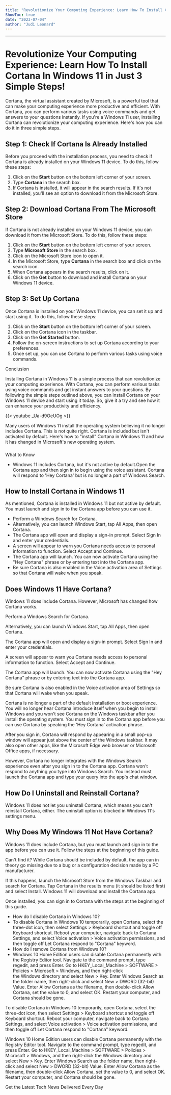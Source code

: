 ```yaml
---
title: "Revolutionize Your Computing Experience: Learn How To Install Cortana In Windows 11 in Just 3 Simple Steps!"
ShowToc: true 
date: "2023-07-04"
author: "Judi Leonard"
---
```

*****
# Revolutionize Your Computing Experience: Learn How To Install Cortana In Windows 11 in Just 3 Simple Steps!

Cortana, the virtual assistant created by Microsoft, is a powerful tool that can make your computing experience more productive and efficient. With Cortana, you can perform various tasks using voice commands and get answers to your questions instantly. If you're a Windows 11 user, installing Cortana can revolutionize your computing experience. Here's how you can do it in three simple steps.

## Step 1: Check If Cortana Is Already Installed

Before you proceed with the installation process, you need to check if Cortana is already installed on your Windows 11 device. To do this, follow these steps:

1. Click on the **Start** button on the bottom left corner of your screen.
2. Type **Cortana** in the search box.
3. If Cortana is installed, it will appear in the search results. If it's not installed, you'll see an option to download it from the Microsoft Store.

## Step 2: Download Cortana From The Microsoft Store

If Cortana is not already installed on your Windows 11 device, you can download it from the Microsoft Store. To do this, follow these steps:

1. Click on the **Start** button on the bottom left corner of your screen.
2. Type **Microsoft Store** in the search box.
3. Click on the Microsoft Store icon to open it.
4. In the Microsoft Store, type **Cortana** in the search box and click on the search icon.
5. When Cortana appears in the search results, click on it.
6. Click on the **Get** button to download and install Cortana on your Windows 11 device.

## Step 3: Set Up Cortana

Once Cortana is installed on your Windows 11 device, you can set it up and start using it. To do this, follow these steps:

1. Click on the **Start** button on the bottom left corner of your screen.
2. Click on the Cortana icon in the taskbar.
3. Click on the **Get Started** button.
4. Follow the on-screen instructions to set up Cortana according to your preferences.
5. Once set up, you can use Cortana to perform various tasks using voice commands.

Conclusion

Installing Cortana in Windows 11 is a simple process that can revolutionize your computing experience. With Cortana, you can perform various tasks using voice commands and get instant answers to your questions. By following the simple steps outlined above, you can install Cortana on your Windows 11 device and start using it today. So, give it a try and see how it can enhance your productivity and efficiency.

{{< youtube _Ua-d9OeUOg >}} 




Many users of Windows 11 install the operating system believing it no longer includes Cortana. This is not quite right. Cortana is included but isn't activated by default. Here's how to "install" Cortana in Windows 11 and how it has changed in Microsoft's new operating system.

 
### 
What to Know
 
- Windows 11 includes Cortana, but it's not active by default.Open the Cortana app and then sign in to begin using the voice assistant. Cortana will respond to 'Hey Cortana' but is no longer a part of Windows Search.

 
##   How to Install Cortana in Windows 11  
 

As mentioned, Cortana is installed in Windows 11 but not active by default. You must launch and sign in to the Cortana app before you can use it.

 
- Perform a Windows Search for Cortana.
 - Alternatively, you can launch Windows Start, tap All Apps, then open Cortana.
 - The Cortana app will open and display a sign-in prompt. Select Sign In and enter your credentials.
 - A screen will appear to warn you Cortana needs access to personal information to function. Select Accept and Continue.
 - The Cortana app will launch. You can now activate Cortana using the "Hey Cortana" phrase or by entering text into the Cortana app.
 - Be sure Cortana is also enabled in the Voice activation area of Settings so that Cortana will wake when you speak.

 
##   Does Windows 11 Have Cortana?  
 

Windows 11 does include Cortana. However, Microsoft has changed how Cortana works.

 

Perform a Windows Search for Cortana.

 

Alternatively, you can launch Windows Start, tap All Apps, then open Cortana.

 

The Cortana app will open and display a sign-in prompt. Select Sign In and enter your credentials.

 

A screen will appear to warn you Cortana needs access to personal information to function. Select Accept and Continue.

 

The Cortana app will launch. You can now activate Cortana using the "Hey Cortana" phrase or by entering text into the Cortana app.

 
Be sure Cortana is also enabled in the Voice activation area of Settings so that Cortana will wake when you speak.
 

Cortana is no longer a part of the default installation or boot experience. You will no longer hear Cortana introduce itself when you begin to install Windows and you won't see Cortana on the Windows taskbar after you install the operating system. You must sign in to the Cortana app before you can use Cortana by speaking the 'Hey Cortana' activation phrase.

 

After you sign in, Cortana will respond by appearing in a small pop-up window will appear just above the center of the Windows taskbar. It may also open other apps, like the Microsoft Edge web browser or Microsoft Office apps, if necessary.

 

However, Cortana no longer integrates with the Windows Search experience even after you sign in to the Cortana app. Cortana won't respond to anything you type into Windows Search. You instead must launch the Cortana app and type your query into the app's chat window.

 
##   How Do I Uninstall and Reinstall Cortana?  
 

Windows 11 does not let you uninstall Cortana, which means you can't reinstall Cortana, either. The uninstall option is blocked in Windows 11's settings menu.

 
##   Why Does My Windows 11 Not Have Cortana?  
 

Windows 11 does include Cortana, but you must launch and sign in to the app before you can use it. Follow the steps at the beginning of this guide.

 

Can't find it? While Cortana should be included by default, the app can in theory go missing due to a bug or a configuration decision made by a PC manufacturer.

 

If this happens, launch the Microsoft Store from the Windows Taskbar and search for Cortana. Tap Cortana in the results menu (it should be listed first) and select Install. Windows 11 will download and install the Cortana app.

 

Once installed, you can sign in to Cortana with the steps at the beginning of this guide.

 
- How do I disable Cortana in Windows 10?
 - To disable Cortana in Windows 10 temporarily, open Cortana, select the three-dot icon, then select Settings > Keyboard shortcut and toggle off Keyboard shortcut. Reboot your computer, navigate back to Cortana Settings, and select Voice activation > Voice activation permissions, and then toggle off Let Cortana respond to "Cortana" keyword.
 - How do I remove Cortana from Windows 10?
 - Windows 10 Home Edition users can disable Cortana permanently with the Registry Editor tool. Navigate to the command prompt, type regedit, and press Enter. Go to HKEY_Local_Machine > SOFTWARE > Policies > Microsoft > Windows, and then right-click the Windows directory and select New > Key. Enter Windows Search as the folder name, then right-click and select New > DWORD (32-bit) Value. Enter Allow Cortana as the filename, then double-click Allow Cortana, set the value to 0, and select OK. Restart your computer, and Cortana should be gone.

 
To disable Cortana in Windows 10 temporarily, open Cortana, select the three-dot icon, then select Settings > Keyboard shortcut and toggle off Keyboard shortcut. Reboot your computer, navigate back to Cortana Settings, and select Voice activation > Voice activation permissions, and then toggle off Let Cortana respond to "Cortana" keyword.
 
Windows 10 Home Edition users can disable Cortana permanently with the Registry Editor tool. Navigate to the command prompt, type regedit, and press Enter. Go to HKEY_Local_Machine > SOFTWARE > Policies > Microsoft > Windows, and then right-click the Windows directory and select New > Key. Enter Windows Search as the folder name, then right-click and select New > DWORD (32-bit) Value. Enter Allow Cortana as the filename, then double-click Allow Cortana, set the value to 0, and select OK. Restart your computer, and Cortana should be gone.
 

Get the Latest Tech News Delivered Every Day




